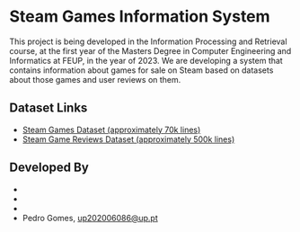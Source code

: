 # Steam Games Information System
This project is being developed in the Information Processing and Retrieval course, at the first year of the Masters Degree in Computer Engineering and Informatics at FEUP, in the year of 2023. We are developing a system that contains information about games for sale on Steam based on datasets about those games and user reviews on them.
## Dataset Links 
- [Steam Games Dataset (approximately 70k lines)](https://www.kaggle.com/datasets/mexwell/steamgames)
- [Steam Game Reviews Dataset (approximately 500k lines)](https://www.kaggle.com/datasets/andrewmvd/steam-reviews)

## Developed By
-
-
-
- Pedro Gomes, up202006086@up.pt
